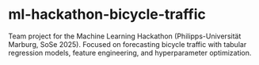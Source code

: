 # ml-hackathon-bicycle-traffic
Team project for the Machine Learning Hackathon (Philipps-Universität Marburg, SoSe 2025). Focused on forecasting bicycle traffic with tabular regression models, feature engineering, and hyperparameter optimization.
